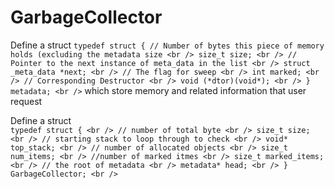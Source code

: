 # GarbageCollector

Define a struct
``
typedef struct {
    // Number of bytes this piece of memory holds (excluding the metadata size <br />
    size_t size; <br />
    // Pointer to the next instance of meta_data in the list <br />
    struct _meta_data *next; <br />
    // The flag for sweep <br />
    int marked; <br />
    // Corresponding Destructor <br />
    void (*dtor)(void*); <br />
} metadata; <br />
`` 
which store memory and related information that user request <br />

Define a struct <br />
``
typedef struct { <br />
    // number of total byte <br />
    size_t size;  <br />
    // starting stack to loop through to check <br />
    void* top_stack; <br />
    // number of allocated objects <br />
    size_t num_items; <br />
    //number of marked itmes <br />
    size_t marked_items; <br />
    // the root of metadata <br />
    metadata* head; <br />
} GarbageCollector; <br />
``
